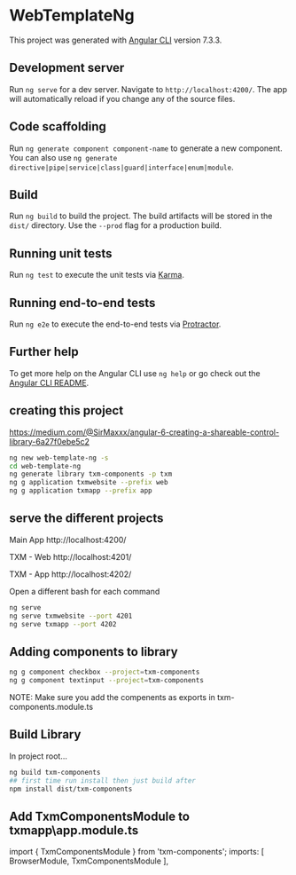 # WebTemplateNg

This project was generated with [Angular CLI](https://github.com/angular/angular-cli) version 7.3.3.

## Development server

Run `ng serve` for a dev server. Navigate to `http://localhost:4200/`. The app will automatically reload if you change any of the source files.

## Code scaffolding

Run `ng generate component component-name` to generate a new component. You can also use `ng generate directive|pipe|service|class|guard|interface|enum|module`.

## Build

Run `ng build` to build the project. The build artifacts will be stored in the `dist/` directory. Use the `--prod` flag for a production build.

## Running unit tests

Run `ng test` to execute the unit tests via [Karma](https://karma-runner.github.io).

## Running end-to-end tests

Run `ng e2e` to execute the end-to-end tests via [Protractor](http://www.protractortest.org/).

## Further help

To get more help on the Angular CLI use `ng help` or go check out the [Angular CLI README](https://github.com/angular/angular-cli/blob/master/README.md).

## creating this project

https://medium.com/@SirMaxxx/angular-6-creating-a-shareable-control-library-6a27f0ebe5c2

```bash
ng new web-template-ng -s
cd web-template-ng
ng generate library txm-components -p txm
ng g application txmwebsite --prefix web
ng g application txmapp --prefix app
```
## serve the different projects

Main App
http://localhost:4200/

TXM - Web
http://localhost:4201/

TXM - App
http://localhost:4202/

Open a different bash for each command
```bash
ng serve
ng serve txmwebsite --port 4201
ng serve txmapp --port 4202
```
## Adding components to library

```bash
ng g component checkbox --project=txm-components
ng g component textinput --project=txm-components
```

NOTE: Make sure you add the compenents as exports in txm-components.module.ts

## Build Library

In project root...
```bash
ng build txm-components
## first time run install then just build after
npm install dist/txm-components
```
## Add TxmComponentsModule to txmapp\app.module.ts
import { TxmComponentsModule } from 'txm-components';
  imports: [
    BrowserModule,
    TxmComponentsModule
  ],

